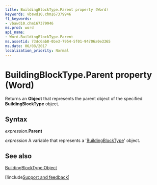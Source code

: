 ```yaml
---
title: BuildingBlockType.Parent property (Word)
keywords: vbawd10.chm167379946
f1_keywords:
- vbawd10.chm167379946
ms.prod: word
api_name:
- Word.BuildingBlockType.Parent
ms.assetid: 73dc6ab8-0be3-7954-5f01-94706a0e3365
ms.date: 06/08/2017
localization_priority: Normal
---
```



# BuildingBlockType.Parent property (Word)

Returns an  **Object** that represents the parent object of the specified **BuildingBlockType** object.


## Syntax

_expression_.**Parent**

_expression_ A variable that represents a '[BuildingBlockType](Word.BuildingBlockType.md)' object.


## See also


[BuildingBlockType Object](Word.BuildingBlockType.md)

[!include[Support and feedback](~/includes/feedback-boilerplate.md)]